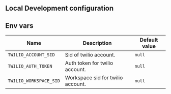 ## Local Development configuration

## Env vars

| Name | Description | Default value |
| - | - | - |
| `TWILIO_ACCOUNT_SID` | Sid of twilio account. | `null` |
| `TWILIO_AUTH_TOKEN` | Auth token for twilio account. | `null` |
| `TWILIO_WORKSPACE_SID` | Workspace sid for twilio account. | `null` |
